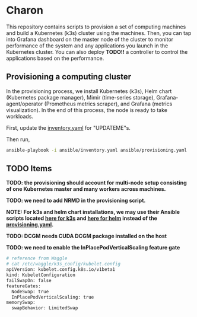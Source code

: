 # Charon
This repository contains scripts to provision a set of computing machines and build a Kubernetes (k3s) cluster using the machines. Then, you can tap into Grafana dashboard on the master node of the cluster to monitor performance of the system and any applications you launch in the Kubernetes cluster. You can also deploy __TODO!!__ a controller to control the applications based on the performance.

## Provisioning a computing cluster
In the provisioning process, we install Kubernetes (k3s), Helm chart (Kubernetes package manager), Mimir (time-series storage), Grafana-agent/operator (Prometheus metrics scraper), and Grafana (metrics visualization). In the end of this process, the node is ready to take workloads.

First, update the [inventory.yaml](ansible/inventory.yaml) for "UPDATEME"s.

Then run,
```bash
ansible-playbook -i ansible/inventory.yaml ansible/provisioning.yaml
```

## TODO Items

__TODO: the provisioning should account for multi-node setup consisting of one Kubernetes master and many workers across machines.__

__TODO: we need to add NRMD in the provisioning script.__

__NOTE: For k3s and helm chart installations, we may use their Ansible scripts located [here for k3s](https://github.com/k3s-io/k3s-ansible/tree/master) and [here for helm](https://github.com/gantsign/ansible_role_helm) instead of the [provisioning.yaml](scripts/provisioning.yaml).__

__TODO: DCGM needs CUDA DCGM package installed on the host__

__TODO: we need to enable the InPlacePodVerticalScaling feature gate__
```bash
# reference from Waggle
# cat /etc/waggle/k3s_config/kubelet.config 
apiVersion: kubelet.config.k8s.io/v1beta1
kind: KubeletConfiguration
failSwapOn: false
featureGates:
  NodeSwap: true
  InPlacePodVerticalScaling: true
memorySwap:
  swapBehavior: LimitedSwap
```